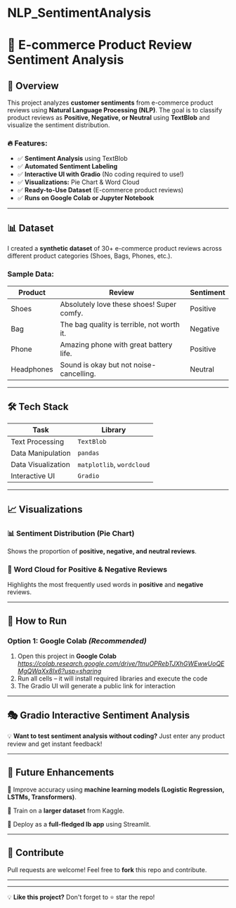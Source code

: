 # NLP_SentimentAnalysis

# 🛒 E-commerce Product Review Sentiment Analysis

## 📌 Overview
This project analyzes **customer sentiments** from e-commerce product reviews using **Natural Language Processing (NLP)**. The goal is to classify product reviews as **Positive, Negative, or Neutral** using **TextBlob** and visualize the sentiment distribution.

### 🔥 Features:
- ✅ **Sentiment Analysis** using TextBlob
- ✅ **Automated Sentiment Labeling**
- ✅ **Interactive UI with Gradio** (No coding required to use!)
- ✅ **Visualizations:** Pie Chart & Word Cloud
- ✅ **Ready-to-Use Dataset** (E-commerce product reviews)
- ✅ **Runs on Google Colab or Jupyter Notebook**

---

## 📊 Dataset
I created a **synthetic dataset** of 30+ e-commerce product reviews across different product categories (Shoes, Bags, Phones, etc.).

### **Sample Data:**
| Product   | Review                                       | Sentiment |
|-----------|---------------------------------------------|-----------|
| Shoes     | Absolutely love these shoes! Super comfy. | Positive  |
| Bag       | The bag quality is terrible, not worth it. | Negative  |
| Phone     | Amazing phone with great battery life.    | Positive  |
| Headphones| Sound is okay but not noise-cancelling.   | Neutral   |

---

## 🛠 Tech Stack
| Task                   | Library  |
|------------------------|---------|
| Text Processing       | `TextBlob` |
| Data Manipulation     | `pandas` |
| Data Visualization    | `matplotlib`, `wordcloud` |
| Interactive UI        | `Gradio` |

---

## 📈 Visualizations
### **📊 Sentiment Distribution (Pie Chart)**
Shows the proportion of **positive, negative, and neutral reviews**.

### **🌟 Word Cloud for Positive & Negative Reviews**
Highlights the most frequently used words in **positive** and **negative** reviews.

---

## 🚀 How to Run
### **Option 1: Google Colab** *(Recommended)*
1. Open this project in **Google Colab** *https://colab.research.google.com/drive/1tnuOPRebTJXhGWEwwUoQEMgQWqXx8Ix6?usp=sharing*
3. Run all cells – it will install required libraries and execute the code
4. The Gradio UI will generate a public link for interaction

---

## 🎭 Gradio Interactive Sentiment Analysis
💡 **Want to test sentiment analysis without coding?** Just enter any product review and get instant feedback!

---

## 📜 Future Enhancements
🚀 Improve accuracy using **machine learning models (Logistic Regression, LSTMs, Transformers)**.

🤖 Train on a **larger dataset** from Kaggle.

🎨 Deploy as a **full-fledged Ib app** using Streamlit.

---

## 📢 Contribute
Pull requests are welcome! Feel free to **fork** this repo and contribute.

---


---

💡 **Like this project?** Don't forget to ⭐ star the repo!

